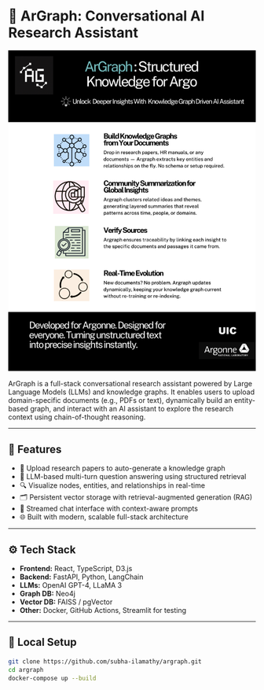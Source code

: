 # 🧠 ArGraph: Conversational AI Research Assistant

![ArGraph Banner](./assets/argraph_banner.png)

ArGraph is a full-stack conversational research assistant powered by Large Language Models (LLMs) and knowledge graphs. It enables users to upload domain-specific documents (e.g., PDFs or text), dynamically build an entity-based graph, and interact with an AI assistant to explore the research context using chain-of-thought reasoning.

---

## 🚀 Features

- 📄 Upload research papers to auto-generate a knowledge graph
- 🧠 LLM-based multi-turn question answering using structured retrieval
- 🔍 Visualize nodes, entities, and relationships in real-time
- 🗂️ Persistent vector storage with retrieval-augmented generation (RAG)
- 💬 Streamed chat interface with context-aware prompts
- 🌐 Built with modern, scalable full-stack architecture

---

## ⚙️ Tech Stack

- **Frontend:** React, TypeScript, D3.js
- **Backend:** FastAPI, Python, LangChain
- **LLMs:** OpenAI GPT-4, LLaMA 3
- **Graph DB:** Neo4j
- **Vector DB:** FAISS / pgVector
- **Other:** Docker, GitHub Actions, Streamlit for testing

---

## 🧪 Local Setup

```bash
git clone https://github.com/subha-ilamathy/argraph.git
cd argraph
docker-compose up --build
```
